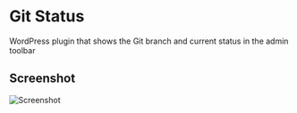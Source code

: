 Git Status
==========

WordPress plugin that shows the Git branch and current status in the admin toolbar

Screenshot
----------

![Screenshot](https://raw.github.com/johnbillion/wp-git-status/master/screenshot-1.png)
